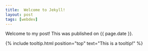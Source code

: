 ```yaml
---
title:  Welcome to Jekyll!
layout: post
tags: [webdev]
---
```


Welcome to my post! This was published on {{ page.date }}.

{% include tooltip.html position="top" text="This is a tooltip!" %}